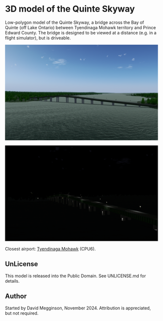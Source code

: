 3D model of the Quinte Skyway
=============================

Low-polygon model of the Quinte Skyway, a bridge across the Bay of Quinte (off Lake Ontario) between Tyendinaga Mohawk territory and Prince Edward County.  The bridge is designed to be viewed at a distance (e.g. in a flight simulator), but is driveable.

![Daytime screenshot in FlightGear](screenshot.png)

![Nighttime screenshot in FlightGear](screenshot-night.png)

Closest airport: [Tyendinaga Mohawk](https://ourairports.com/airports/CPU6/) (CPU6).

## UnLicense

This model is released into the Public Domain. See UNLICENSE.md for details.


## Author

Started by David Megginson, November 2024.  Attribution is appreciated, but not required.
